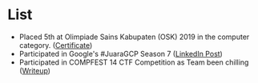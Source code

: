 # List
- Placed 5th at Olimpiade Sains Kabupaten (OSK) 2019 in the computer category. ([Certificate](/Achievements/Files/251074.jpg))
- Participated in Google's #JuaraGCP Season 7 ([LinkedIn Post](https://www.linkedin.com/posts/nathanael-reuben-8b27301a9_juaragcp-juaragcp-activity-6847811141608058880-4zwp))
- Participated in COMPFEST 14 CTF Competition as Team been chilling ([Writeup](/Achievements/Files/COMPFEST14_been%20chilling.pdf))
